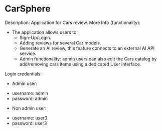 # CarSphere
Description: Application for Cars review.
More Info (functionality):
 * The application allows users to:
   - Sign-Up/Login.
   - Adding reviews for several Car models.
   - Generate an AI review, this feature connects to an external AI API service.
   - Admin functionality: admin users can also edit the Cars catalog by add/removing cars items using a dedicated User interface.

Login credentials:
 * Admin user:
  - username: admin
  - password: admin

 * Non admin user:
  - username: user3
  - password: user3
